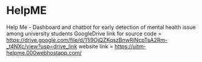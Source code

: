 # HelpME
Help Me - Dashboard and chatbot for early detection of mental health issue among university students
GoogleDrive link for source code = https://drive.google.com/file/d/11i9OjQZKqszBnwRiNcpTsA2Rm-_t4NXc/view?usp=drive_link
website link = https://uitm-helpme.000webhostapp.com/
